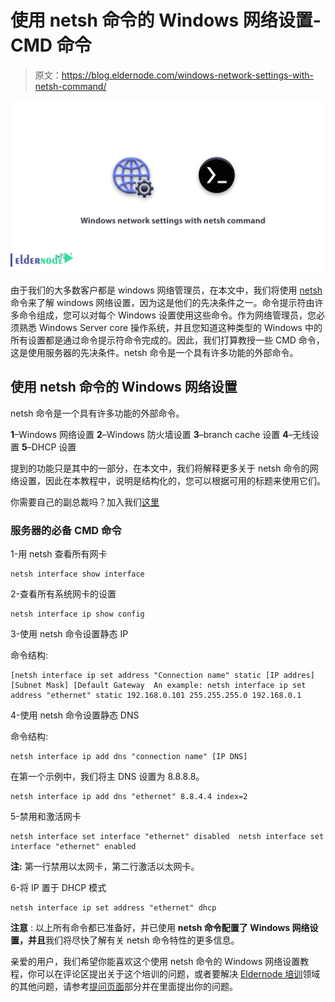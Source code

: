 # 使用 netsh 命令的 Windows 网络设置- CMD 命令

> 原文：<https://blog.eldernode.com/windows-network-settings-with-netsh-command/>

![Windows network settings with netsh command](img/7ee763384f78b69d6acd321c39f381ad.png)

由于我们的大多数客户都是 windows 网络管理员，在本文中，我们将使用 [netsh](https://docs.microsoft.com/en-us/windows-server/networking/technologies/netsh/netsh) 命令来了解 windows 网络设置，因为这是他们的先决条件之一。命令提示符由许多命令组成，您可以对每个 Windows 设置使用这些命令。作为网络管理员，您必须熟悉 Windows Server core 操作系统，并且您知道这种类型的 Windows 中的所有设置都是通过命令提示符命令完成的。因此，我们打算教授一些 CMD 命令，这是使用服务器的先决条件。netsh 命令是一个具有许多功能的外部命令。

## 使用 netsh 命令的 Windows 网络设置

netsh 命令是一个具有许多功能的外部命令。

**1**–Windows 网络设置
**2**–Windows 防火墙设置
**3**–branch cache 设置
**4**–无线设置
**5**–DHCP 设置

提到的功能只是其中的一部分，在本文中，我们将解释更多关于 netsh 命令的网络设置，因此在本教程中，说明是结构化的，您可以根据可用的标题来使用它们。

你需要自己的副总裁吗？加入我们[这里](https://eldernode.com/vps/)

### 服务器的必备 CMD 命令

1-用 netsh 查看所有网卡

```
netsh interface show interface
```

2-查看所有系统网卡的设置

```
netsh interface ip show config
```

3-使用 netsh 命令设置静态 IP

命令结构:

```
[netsh interface ip set address "Connection name" static [IP addres] [Subnet Mask] [Default Gateway  An example: netsh interface ip set address "ethernet" static 192.168.0.101 255.255.255.0 192.168.0.1
```

4-使用 netsh 命令设置静态 DNS

命令结构:

```
netsh interface ip add dns "connection name" [IP DNS]
```

在第一个示例中，我们将主 DNS 设置为 8.8.8.8。

```
netsh interface ip add dns "ethernet" 8.8.4.4 index=2
```

5-禁用和激活网卡

```
netsh interface set interface "ethernet" disabled  netsh interface set interface "ethernet" enabled
```

**注:** 第一行禁用以太网卡，第二行激活以太网卡。

6-将 IP 置于 DHCP 模式

```
netsh interface ip set address "ethernet" dhcp
```

**注意** : 以上所有命令都已准备好，并已使用 **netsh 命令配置了 Windows 网络设置，并且**我们将尽快了解有关 netsh 命令特性的更多信息。

亲爱的用户，我们希望你能喜欢这个使用 netsh 命令的 Windows 网络设置教程，你可以在评论区提出关于这个培训的问题，或者要解决 [Eldernode 培训](https://eldernode.com/blog/)领域的其他问题，请参考[提问页面](https://eldernode.com/ask)部分并在里面提出你的问题。